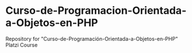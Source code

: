 # Curso-de-Programacion-Orientada-a-Objetos-en-PHP
Repository for "Curso-de-Programación-Orientada-a-Objetos-en-PHP" Platzi Course
